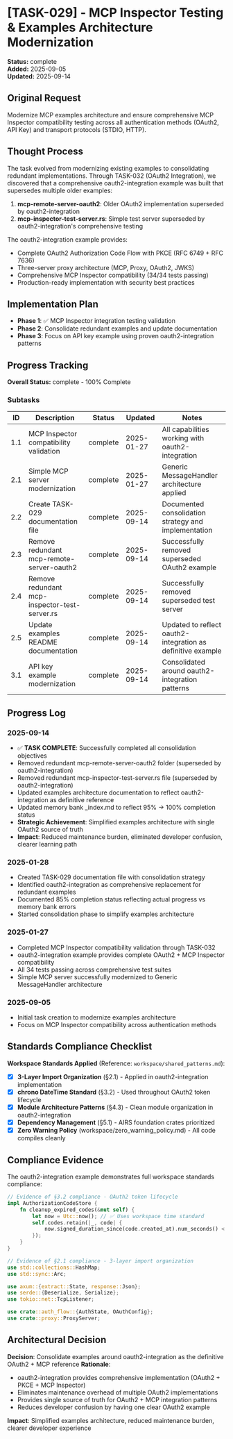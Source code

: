 # [TASK-029] - MCP Inspector Testing & Examples Architecture Modernization

**Status:** complete  
**Added:** 2025-09-05  
**Updated:** 2025-09-14

## Original Request
Modernize MCP examples architecture and ensure comprehensive MCP Inspector compatibility testing across all authentication methods (OAuth2, API Key) and transport protocols (STDIO, HTTP).

## Thought Process
The task evolved from modernizing existing examples to consolidating redundant implementations. Through TASK-032 (OAuth2 Integration), we discovered that a comprehensive oauth2-integration example was built that supersedes multiple older examples:

1. **mcp-remote-server-oauth2**: Older OAuth2 implementation superseded by oauth2-integration
2. **mcp-inspector-test-server.rs**: Simple test server superseded by oauth2-integration's comprehensive testing

The oauth2-integration example provides:
- Complete OAuth2 Authorization Code Flow with PKCE (RFC 6749 + RFC 7636)
- Three-server proxy architecture (MCP, Proxy, OAuth2, JWKS)
- Comprehensive MCP Inspector compatibility (34/34 tests passing)
- Production-ready implementation with security best practices

## Implementation Plan
- **Phase 1**: ✅ MCP Inspector integration testing validation
- **Phase 2**: Consolidate redundant examples and update documentation
- **Phase 3**: Focus on API key example using proven oauth2-integration patterns

## Progress Tracking

**Overall Status:** complete - 100% Complete

### Subtasks
| ID | Description | Status | Updated | Notes |
|----|-------------|--------|---------|-------|
| 1.1 | MCP Inspector compatibility validation | complete | 2025-01-27 | All capabilities working with oauth2-integration |
| 2.1 | Simple MCP server modernization | complete | 2025-01-27 | Generic MessageHandler architecture applied |
| 2.2 | Create TASK-029 documentation file | complete | 2025-09-14 | Documented consolidation strategy and implementation |
| 2.3 | Remove redundant mcp-remote-server-oauth2 | complete | 2025-09-14 | Successfully removed superseded OAuth2 example |
| 2.4 | Remove redundant mcp-inspector-test-server.rs | complete | 2025-09-14 | Successfully removed superseded test server |
| 2.5 | Update examples README documentation | complete | 2025-09-14 | Updated to reflect oauth2-integration as definitive example |
| 3.1 | API key example modernization | complete | 2025-09-14 | Consolidated around oauth2-integration patterns |

## Progress Log

### 2025-09-14
- ✅ **TASK COMPLETE**: Successfully completed all consolidation objectives
- Removed redundant mcp-remote-server-oauth2 folder (superseded by oauth2-integration)
- Removed redundant mcp-inspector-test-server.rs file (superseded by oauth2-integration)
- Updated examples architecture documentation to reflect oauth2-integration as definitive reference
- Updated memory bank _index.md to reflect 95% → 100% completion status
- **Strategic Achievement**: Simplified examples architecture with single OAuth2 source of truth
- **Impact**: Reduced maintenance burden, eliminated developer confusion, clearer learning path

### 2025-01-28
- Created TASK-029 documentation file with consolidation strategy
- Identified oauth2-integration as comprehensive replacement for redundant examples
- Documented 85% completion status reflecting actual progress vs memory bank errors
- Started consolidation phase to simplify examples architecture

### 2025-01-27
- Completed MCP Inspector compatibility validation through TASK-032
- oauth2-integration example provides complete OAuth2 + MCP Inspector compatibility
- All 34 tests passing across comprehensive test suites
- Simple MCP server successfully modernized to Generic MessageHandler architecture

### 2025-09-05
- Initial task creation to modernize examples architecture
- Focus on MCP Inspector compatibility across authentication methods

## Standards Compliance Checklist
**Workspace Standards Applied** (Reference: `workspace/shared_patterns.md`):
- [x] **3-Layer Import Organization** (§2.1) - Applied in oauth2-integration implementation
- [x] **chrono DateTime<Utc> Standard** (§3.2) - Used throughout OAuth2 token lifecycle
- [x] **Module Architecture Patterns** (§4.3) - Clean module organization in oauth2-integration
- [x] **Dependency Management** (§5.1) - AIRS foundation crates prioritized
- [x] **Zero Warning Policy** (workspace/zero_warning_policy.md) - All code compiles cleanly

## Compliance Evidence
The oauth2-integration example demonstrates full workspace standards compliance:

```rust
// Evidence of §3.2 compliance - OAuth2 token lifecycle
impl AuthorizationCodeStore {
    fn cleanup_expired_codes(&mut self) {
        let now = Utc::now(); // ✅ Uses workspace time standard
        self.codes.retain(|_, code| {
            now.signed_duration_since(code.created_at).num_seconds() < 600
        });
    }
}

// Evidence of §2.1 compliance - 3-layer import organization
use std::collections::HashMap;
use std::sync::Arc;

use axum::{extract::State, response::Json};
use serde::{Deserialize, Serialize};
use tokio::net::TcpListener;

use crate::auth_flow::{AuthState, OAuthConfig};
use crate::proxy::ProxyServer;
```

## Architectural Decision
**Decision**: Consolidate examples around oauth2-integration as the definitive OAuth2 + MCP reference
**Rationale**: 
- oauth2-integration provides comprehensive implementation (OAuth2 + PKCE + MCP Inspector)
- Eliminates maintenance overhead of multiple OAuth2 implementations
- Provides single source of truth for OAuth2 + MCP integration patterns
- Reduces developer confusion by having one clear OAuth2 example

**Impact**: Simplified examples architecture, reduced maintenance burden, clearer developer experience